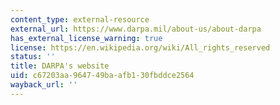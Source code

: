 ```yaml
---
content_type: external-resource
external_url: https://www.darpa.mil/about-us/about-darpa
has_external_license_warning: true
license: https://en.wikipedia.org/wiki/All_rights_reserved
status: ''
title: DARPA's website
uid: c67203aa-9647-49ba-afb1-30fbddce2564
wayback_url: ''
---
```

